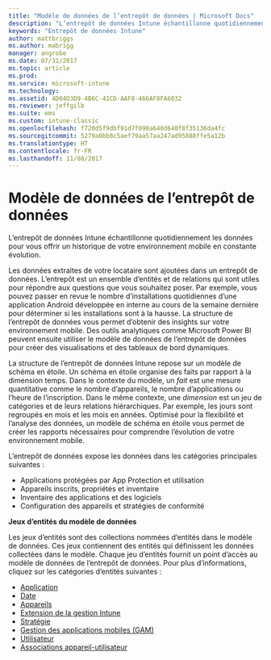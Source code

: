 ```yaml
---
title: "Modèle de données de l’entrepôt de données | Microsoft Docs"
description: "L’entrepôt de données Intune échantillonne quotidiennement les données pour vous offrir un historique de votre environnement mobile en constante évolution."
keywords: "Entrepôt de données Intune"
author: mattbriggs
ms.author: mabrigg
manager: angrobe
ms.date: 07/31/2017
ms.topic: article
ms.prod: 
ms.service: microsoft-intune
ms.technology: 
ms.assetid: 4D04D3D9-4B6C-41CD-AAF8-466AF8FA6032
ms.reviewer: jeffgilb
ms.suite: ems
ms.custom: intune-classic
ms.openlocfilehash: f720d5f9dbf91d7f098a640d640f8f35136da4fc
ms.sourcegitcommit: 5279a0bb8c5aef79aa57aa247ad95888ffe5a12b
ms.translationtype: HT
ms.contentlocale: fr-FR
ms.lasthandoff: 11/08/2017
---
```

# <a name="data-warehouse-data-model"></a>Modèle de données de l’entrepôt de données

L’entrepôt de données Intune échantillonne quotidiennement les données pour vous offrir un historique de votre environnement mobile en constante évolution.

Les données extraites de votre locataire sont ajoutées dans un entrepôt de données. L’entrepôt est un ensemble d’entités et de relations qui sont utiles pour répondre aux questions que vous souhaitez poser. Par exemple, vous pouvez passer en revue le nombre d’installations quotidiennes d’une application Android développée en interne au cours de la semaine dernière pour déterminer si les installations sont à la hausse. La structure de l’entrepôt de données vous permet d’obtenir des insights sur votre environnement mobile. Des outils analytiques comme Microsoft Power BI peuvent ensuite utiliser le modèle de données de l’entrepôt de données pour créer des visualisations et des tableaux de bord dynamiques.

La structure de l’entrepôt de données Intune repose sur un modèle de schéma en étoile. Un schéma en étoile organise des faits par rapport à la dimension temps. Dans le contexte du modèle, un *fait* est une mesure quantitative comme le nombre d’appareils, le nombre d’applications ou l’heure de l’inscription. Dans le même contexte, une *dimension* est un jeu de catégories et de leurs relations hiérarchiques. Par exemple, les jours sont regroupés en mois et les mois en années. Optimisé pour la flexibilité et l’analyse des données, un modèle de schéma en étoile vous permet de créer les rapports nécessaires pour comprendre l’évolution de votre environnement mobile.

L’entrepôt de données expose les données dans les catégories principales suivantes :
  -  Applications protégées par App Protection et utilisation
  -  Appareils inscrits, propriétés et inventaire
  -  Inventaire des applications et des logiciels
  -  Configuration des appareils et stratégies de conformité

**Jeux d’entités du modèle de données**

Les jeux d’entités sont des collections nommées d’entités dans le modèle de données. Ces jeux contiennent des entités qui définissent les données collectées dans le modèle. Chaque jeu d’entités fournit un point d’accès au modèle de données de l’entrepôt de données. Pour plus d’informations, cliquez sur les catégories d’entités suivantes :

  -  [Application](reports-ref-application.md)
  -  [Date](reports-ref-date.md)
  -  [Appareils](reports-ref-devices.md)
  -  [Extension de la gestion Intune](reports-ref-intunemanagementextension.md)
  -  [Stratégie](reports-ref-policy.md)
  -  [Gestion des applications mobiles (GAM)](reports-ref-mobile-app-management.md)
  -  [Utilisateur](reports-ref-user.md)
  -  [Associations appareil-utilisateur](reports-ref-user-device.md)